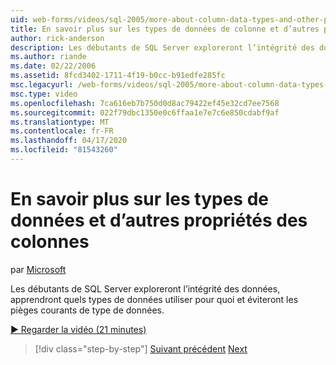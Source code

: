 ```yaml
---
uid: web-forms/videos/sql-2005/more-about-column-data-types-and-other-properties
title: En savoir plus sur les types de données de colonne et d’autres propriétés ( Microsoft Docs
author: rick-anderson
description: Les débutants de SQL Server exploreront l’intégrité des données, apprendront quels types de données utiliser pour quoi et éviteront les pièges courants de type de données.
ms.author: riande
ms.date: 02/22/2006
ms.assetid: 8fcd3402-1711-4f19-b0cc-b91edfe285fc
msc.legacyurl: /web-forms/videos/sql-2005/more-about-column-data-types-and-other-properties
msc.type: video
ms.openlocfilehash: 7ca616eb7b750d0d8ac79422ef45e32cd7ee7568
ms.sourcegitcommit: 022f79dbc1350e0c6ffaa1e7e7c6e850cdabf9af
ms.translationtype: MT
ms.contentlocale: fr-FR
ms.lasthandoff: 04/17/2020
ms.locfileid: "81543260"
---
```

# <a name="more-about-column-data-types-and-other-properties"></a>En savoir plus sur les types de données et d’autres propriétés des colonnes

par [Microsoft](https://github.com/microsoft)

Les débutants de SQL Server exploreront l’intégrité des données, apprendront quels types de données utiliser pour quoi et éviteront les pièges courants de type de données.

[&#9654; Regarder la vidéo (21 minutes)](https://channel9.msdn.com/Blogs/ASP-NET-Site-Videos/more-about-column-data-types-and-other-properties)

> [!div class="step-by-step"]
> [Suivant précédent](understanding-database-tables-and-records.md)
> [Next](designing-relational-database-tables.md)
